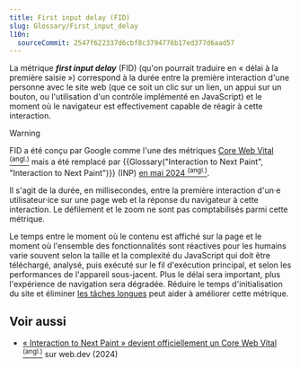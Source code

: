 ```yaml
---
title: First input delay (FID)
slug: Glossary/First_input_delay
l10n:
  sourceCommit: 2547f622337d6cbf8c3794776b17ed377d6aad57
---
```


La métrique **<i lang="en">first input delay</i>** (FID) (qu'on pourrait traduire en «&nbsp;délai à la première saisie&nbsp;») correspond à la durée entre la première interaction d'une personne avec le site web (que ce soit un clic sur un lien, un appui sur un bouton, ou l'utilisation d'un contrôle implémenté en JavaScript) et le moment où le navigateur est effectivement capable de réagir à cette interaction.

> [!WARNING]
> FID a été conçu par Google comme l'une des métriques [Core Web Vital <sup>(angl.)</sup>](https://web.dev/articles/vitals) mais a été remplacé par {{Glossary("Interaction to Next Paint", "Interaction to Next Paint")}} (INP) [en mai 2024 <sup>(angl.)</sup>](https://web.dev/blog/inp-cwv-launch).

Il s'agit de la durée, en millisecondes, entre la première interaction d'un·e utilisateur·ice sur une page web et la réponse du navigateur à cette interaction. Le défilement et le zoom ne sont pas comptabilisés parmi cette métrique.

Le temps entre le moment où le contenu est affiché sur la page et le moment où l'ensemble des fonctionnalités sont réactives pour les humains varie souvent selon la taille et la complexité du JavaScript qui doit être téléchargé, analysé, puis exécuté sur le fil d'exécution principal, et selon les performances de l'appareil sous-jacent. Plus le délai sera important, plus l'expérience de navigation sera dégradée. Réduire le temps d'initialisation du site et éliminer [les tâches longues](/fr/docs/Web/API/PerformanceLongTaskTiming) peut aider à améliorer cette métrique.

## Voir aussi

- [«&nbsp;Interaction to Next Paint&nbsp;» devient officiellement un Core Web Vital <sup>(angl.)</sup>](https://web.dev/blog/inp-cwv-launch) sur web.dev (2024)
